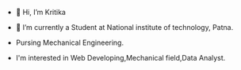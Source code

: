 - 👋 Hi, I’m Kritika
  
- 🌱 I’m currently a Student at National institute of technology, Patna.
- Pursing Mechanical Engineering.
- I'm interested in Web Developing,Mechanical field,Data Analyst.


<!---
kritika108/kritika108 is a ✨ special ✨ repository because its `README.md` (this file) appears on your GitHub profile.
You can click the Preview link to take a look at your changes.
--->
